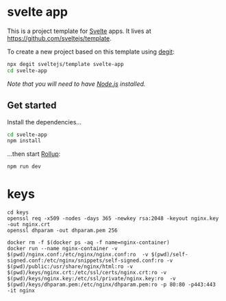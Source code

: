 
# svelte app

This is a project template for [Svelte](https://svelte.dev) apps. It lives at https://github.com/sveltejs/template.

To create a new project based on this template using [degit](https://github.com/Rich-Harris/degit):

```bash
npx degit sveltejs/template svelte-app
cd svelte-app
```

*Note that you will need to have [Node.js](https://nodejs.org) installed.*


## Get started

Install the dependencies...

```bash
cd svelte-app
npm install
```

...then start [Rollup](https://rollupjs.org):

```bash
npm run dev
```


# keys
```
cd keys
openssl req -x509 -nodes -days 365 -newkey rsa:2048 -keyout nginx.key -out nginx.crt
openssl dhparam -out dhparam.pem 256

docker rm -f $(docker ps -aq -f name=nginx-container)
docker run --name nginx-container -v $(pwd)/nginx.conf:/etc/nginx/nginx.conf:ro  -v $(pwd)/self-signed.conf:/etc/nginx/snippets/self-signed.conf:ro -v $(pwd)/public:/usr/share/nginx/html:ro -v $(pwd)/keys/nginx.crt:/etc/ssl/certs/nginx.crt:ro -v $(pwd)/keys/nginx.key:/etc/ssl/private/nginx.key:ro  -v $(pwd)/keys/dhparam.pem:/etc/nginx/dhparam.pem:ro -p 80:80 -p443:443  -it nginx
```